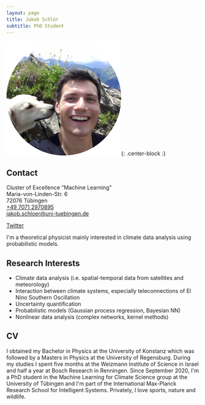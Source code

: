 ```yaml
---
layout: page
title: Jakob Schlör
subtitle: PhD Student
---
```


![JS-ProfilePic](/img/js_profile_pic.png){: .center-block :}

## Contact

Cluster of Excellence "Machine Learning"  
Maria-von-Linden-Str. 6  
72076 Tübingen  
[+49 7071 2970895](tel:+4970712970895)  
[jakob.schloer@uni-tuebingen.de](mailto:jakob.schloer@uni-tuebingen.de)  

[Twitter](https://twitter.com/schloer_jakob)


I'm a theoretical physicist mainly interested in climate data analysis using probabilistic models.  

## Research Interests

+ Climate data analysis (i.e. spatial-temporal data from satellites and meteorology)
+ Interaction between climate systems, especially teleconnections of El Nino Southern Oscillation 
+ Uncertainty quantification 
+ Probabilistic models (Gaussian process regression, Bayesian NN)
+ Nonlinear data analysis (complex networks, kernel methods)




## CV

I obtained my Bachelor in Physics at the University of Konstanz which was followed by a Masters in Physics at the University of Regensburg. During my studies I spent five months at the Weizmann Institute of Science in Israel and half a year at Bosch Research in Renningen. Since September 2020, I'm a PhD student in the Machine Learning for Climate Science group at the University of Tübingen and I'm part of the International Max-Planck Research School for Intelligent Systems. Privately, I love sports, nature and wildlife.     
